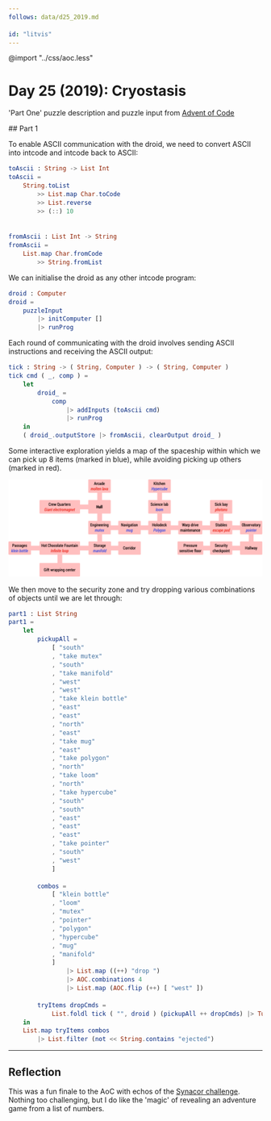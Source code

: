 ```yaml
---
follows: data/d25_2019.md

id: "litvis"
---
```


@import "../css/aoc.less"

# Day 25 (2019): Cryostasis

'Part One' puzzle description and puzzle input from [Advent of Code](https://adventofcode.com/2019/day/25)

## Part 1

To enable ASCII communication with the droid, we need to convert ASCII into intcode and intcode back to ASCII:

```elm {l}
toAscii : String -> List Int
toAscii =
    String.toList
        >> List.map Char.toCode
        >> List.reverse
        >> (::) 10


fromAscii : List Int -> String
fromAscii =
    List.map Char.fromCode
        >> String.fromList
```

We can initialise the droid as any other intcode program:

```elm {l}
droid : Computer
droid =
    puzzleInput
        |> initComputer []
        |> runProg
```

Each round of communicating with the droid involves sending ASCII instructions and receiving the ASCII output:

```elm {l}
tick : String -> ( String, Computer ) -> ( String, Computer )
tick cmd ( _, comp ) =
    let
        droid_ =
            comp
                |> addInputs (toAscii cmd)
                |> runProg
    in
    ( droid_.outputStore |> fromAscii, clearOutput droid_ )
```

Some interactive exploration yields a map of the spaceship within which we can pick up 8 items (marked in blue), while avoiding picking up others (marked in red).

![santa's ship](../images/day25_2019Map.png)

We then move to the security zone and try dropping various combinations of objects until we are let through:

```elm {l m}
part1 : List String
part1 =
    let
        pickupAll =
            [ "south"
            , "take mutex"
            , "south"
            , "take manifold"
            , "west"
            , "west"
            , "take klein bottle"
            , "east"
            , "east"
            , "north"
            , "east"
            , "take mug"
            , "east"
            , "take polygon"
            , "north"
            , "take loom"
            , "north"
            , "take hypercube"
            , "south"
            , "south"
            , "east"
            , "east"
            , "east"
            , "take pointer"
            , "south"
            , "west"
            ]

        combos =
            [ "klein bottle"
            , "loom"
            , "mutex"
            , "pointer"
            , "polygon"
            , "hypercube"
            , "mug"
            , "manifold"
            ]
                |> List.map ((++) "drop ")
                |> AOC.combinations 4
                |> List.map (AOC.flip (++) [ "west" ])

        tryItems dropCmds =
            List.foldl tick ( "", droid ) (pickupAll ++ dropCmds) |> Tuple.first
    in
    List.map tryItems combos
        |> List.filter (not << String.contains "ejected")
```

---

## Reflection

This was a fun finale to the AoC with echos of the [Synacor challenge](https://challenge.synacor.com). Nothing too challenging, but I do like the 'magic' of revealing an adventure game from a list of numbers.
